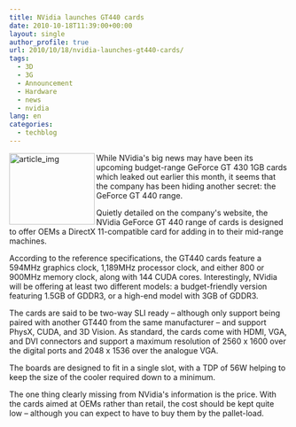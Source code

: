 ```yaml
---
title: NVidia launches GT440 cards
date: 2010-10-18T11:39:00+00:00
layout: single
author_profile: true
url: 2010/10/18/nvidia-launches-gt440-cards/
tags:
  - 3D
  - 3G
  - Announcement
  - Hardware
  - news
  - nvidia
lang: en
categories: 
  - techblog
---
```

[<img title="article_img" border="0" alt="article_img" align="left" src="http://lh3.ggpht.com/_vaUVXcmC3OI/TLwq6kQg2cI/AAAAAAAACs8/v0PrQ7CTHUk/article_img_thumb%5B3%5D.jpg?imgmax=800" width="154" height="129" />](http://lh4.ggpht.com/_vaUVXcmC3OI/TLwq5QEWbAI/AAAAAAAACs4/1lQWhMu5ATw/s1600-h/article_img%5B5%5D.jpg)While NVidia's big news may have been its upcoming budget-range GeForce GT 430 1GB cards which leaked out earlier this month, it seems that the company has been hiding another secret: the GeForce GT 440 range.

Quietly detailed on the company's website, the NVidia GeForce GT 440 range of cards is designed to offer OEMs a DirectX 11-compatible card for adding in to their mid-range machines.

According to the reference specifications, the GT440 cards feature a 594MHz graphics clock, 1,189MHz processor clock, and either 800 or 900MHz memory clock, along with 144 CUDA cores. Interestingly, NVidia will be offering at least two different models: a budget-friendly version featuring 1.5GB of GDDR3, or a high-end model with 3GB of GDDR3.

The cards are said to be two-way SLI ready – although only support being paired with another GT440 from the same manufacturer – and support PhysX, CUDA, and 3D Vision. As standard, the cards come with HDMI, VGA, and DVI connectors and support a maximum resolution of 2560 x 1600 over the digital ports and 2048 x 1536 over the analogue VGA.

The boards are designed to fit in a single slot, with a TDP of 56W helping to keep the size of the cooler required down to a minimum.

The one thing clearly missing from NVidia's information is the price. With the cards aimed at OEMs rather than retail, the cost should be kept quite low – although you can expect to have to buy them by the pallet-load.